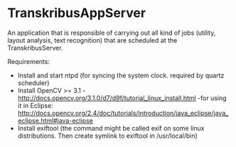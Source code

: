 # TranskribusAppServer

An application that is responsible of carrying out all kind of jobs (utility, layout analysis, text recognition) that are scheduled at the TranskribusServer. 

Requirements:
- Install and start ntpd (for syncing the system clock. required by quartz scheduler)
- Install OpenCV >= 3.1
	-http://docs.opencv.org/3.1.0/d7/d9f/tutorial_linux_install.html
	-for using it in Eclipse: 
		http://docs.opencv.org/2.4/doc/tutorials/introduction/java_eclipse/java_eclipse.html#java-eclipse
- Install exiftool (the command might be called exif on some linux distributions. Then create symlink to exiftool in /usr/local/bin)